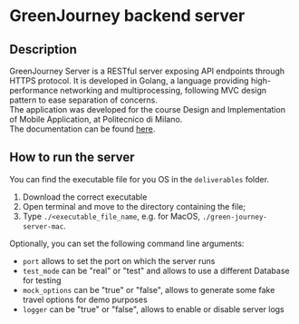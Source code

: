 # GreenJourney backend server 

## Description
GreenJourney Server is a RESTful server exposing API endpoints through HTTPS protocol. It is developed in Golang, a language providing high-performance networking and multiprocessing, following MVC design pattern to ease separation of concerns.  
The application was developed for the course Design and Implementation of Mobile Application, at Politecnico di Milano.  
The documentation can be found [here](https://github.com/kevinziroldi/green-journey-server/blob/main/GreenJourneyDD.pdf).

## How to run the server 
You can find the executable file for you OS in the `deliverables` folder.
1. Download the correct executable
2. Open terminal and move to the directory containing the file;
3. Type `./<executable_file_name`, e.g. for MacOS, `./green-journey-server-mac`.

Optionally, you can set the following command line arguments:
* `port` allows to set the port on which the server runs
* `test_mode` can be "real" or "test" and allows to use a different Database for testing 
* `mock_options` can be "true" or "false", allows to generate some fake travel options for demo purposes
* `logger` can be "true" or "false", allows to enable or disable server logs
